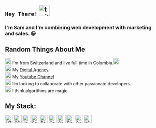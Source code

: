 ## `Hey There!` <img src="https://github.com/samfromaway/samfromaway/blob/master/.github/images/hello-animated-sm.gif?raw=true" alt="twitter" width="36" height="36"/>

### I'm Sam and I'm combining web development with marketing and sales. 😀

## Random Things About Me

<img src="https://github.com/samfromaway/samfromaway/blob/master/.github/images/swiss.png?raw=true" alt="Switzerland" width="20" height="20"/> I'm from Switzerland and live full time in Colombia.<img src="https://github.com/samfromaway/samfromaway/blob/master/.github/images/colombia.png?raw=true" alt="Colombia" width="20" height="20"/>
<br />
<img src="https://github.com/samfromaway/samfromaway/blob/master/.github/images/personal-computer_1f4bb.png?raw=true" alt="Agency" width="20" height="20"/> My [Digital Agency](https://dev-world.agency/)
<br />
<img src="https://github.com/samfromaway/samfromaway/blob/master/.github/images/yt.png?raw=true" alt="Youtube" width="20" height="20"/> My [Youtube Channel](https://www.youtube.com/c/dev-world-info)
<br />
<img src="https://github.com/samfromaway/samfromaway/blob/master/.github/images/ninja_1f977.png?raw=true" alt="Colab" width="20" height="20"/> I’m looking to collaborate with other passionate developers.
<br />
<img src="https://github.com/samfromaway/samfromaway/blob/master/.github/images/man-mage_1f9d9-200d-2642-fe0f.png?raw=true" alt="Magic" width="20" height="20"/> I think algorithms are magic.

## My Stack:

<img align="left" alt="HTML" width="26px" src="https://github.com/samfromaway/samfromaway/blob/master/.github/images/html.png?raw=true" />
<img align="left" alt="CSS" width="26px" src="https://github.com/samfromaway/samfromaway/blob/master/.github/images/css.png?raw=true" />
<img align="left" alt="JavaScript" width="26px" src="https://github.com/samfromaway/samfromaway/blob/master/.github/images/javascript.png?raw=true" />
<img align="left" alt="Sass" width="26px" src="https://github.com/samfromaway/samfromaway/blob/master/.github/images/sass.png?raw=true" />
<img align="left" alt="React" width="26px" src="https://github.com/samfromaway/samfromaway/blob/master/.github/images/react.png?raw=true" />
<img align="left" alt="Gatsby" width="26px" src="https://github.com/samfromaway/samfromaway/blob/master/.github/images/gatsby.png?raw=true" />
<img align="left" alt="GraphQL" width="26px" src="https://github.com/samfromaway/samfromaway/blob/master/.github/images/graphql.png?raw=true" />
<img align="left" alt="Firebase" width="26px" src="https://github.com/samfromaway/samfromaway/blob/master/.github/images/firebase-1-logo-pngrepo-com.png?raw=true" />
<img align="left" alt="Contentful" width="26px" src="https://github.com/samfromaway/samfromaway/blob/master/.github/images/472182.png?raw=true" />
<img align="left" alt="VS-Code" width="26px" src="https://github.com/samfromaway/samfromaway/blob/master/.github/images/visual-studio-code.png?raw=true" />
